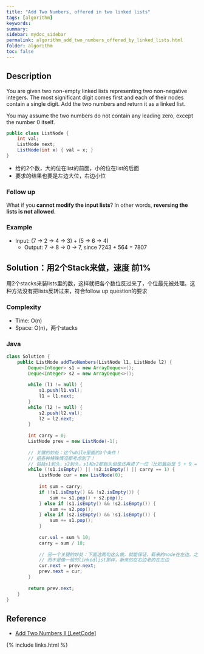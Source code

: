```yaml
---
title: "Add Two Numbers, offered in two linked lists"
tags: [algorithm]
keywords:
summary:
sidebar: mydoc_sidebar
permalink: algorithm_add_two_numbers_offered_by_linked_lists.html
folder: algorithm
toc: false
---
```


## Description
You are given two non-empty linked lists representing two non-negative integers. The most significant digit comes first and each of their nodes contain a single digit. Add the two numbers and return it as a linked list.

You may assume the two numbers do not contain any leading zero, except the number 0 itself.
```java
public class ListNode {
    int val;
    ListNode next;
    ListNode(int x) { val = x; }
}
```

* 给的2个数，大的位在list的前面，小的位在list的后面
* 要求的结果也要是左边大位，右边小位

### Follow up
What if you **cannot modify the input lists**? In other words, **reversing the lists is not allowed**.

### Example
* Input: (7 -> 2 -> 4 -> 3) + (5 -> 6 -> 4)
  * Output: 7 -> 8 -> 0 -> 7, since 7243 + 564 = 7807

## Solution：用2个Stack来做，速度 前1%
用2个stacks来装lists里的数，这样就把各个数位反过来了，个位最先被处理。这种方法没有把lists反转过来，符合follow up question的要求

### Complexity
* Time: O(n)
* Space: O(n)，两个stacks

### Java
```java
class Solution {
    public ListNode addTwoNumbers(ListNode l1, ListNode l2) {
        Deque<Integer> s1 = new ArrayDeque<>();
        Deque<Integer> s2 = new ArrayDeque<>();
        
        while (l1 != null) {
            s1.push(l1.val);
            l1 = l1.next;
        }
        while (l2 != null) {
            s2.push(l2.val);
            l2 = l2.next;
        }
        
        int carry = 0;
        ListNode prev = new ListNode(-1);
    
        // 关键的妙处：这个while里面的3个条件！
        // 把各种特殊情况都考虑到了！
        // 包括s1到头，s2到头，s1和s2都到头但是还再进了一位（比如最后是 5 + 9 = 14）
        while (!s1.isEmpty() || !s2.isEmpty() || carry == 1) {
            ListNode cur = new ListNode(0);
            
            int sum = carry;
            if (!s1.isEmpty() && !s2.isEmpty()) {
                sum += s1.pop() + s2.pop();
            } else if (s1.isEmpty() && !s2.isEmpty()) {
                sum += s2.pop();
            } else if (s2.isEmpty() && !s1.isEmpty()) {
                sum += s1.pop();
            }
        
            cur.val = sum % 10;
            carry = sum / 10;
            
            // 另一个关键的妙处：下面这两句这么做，就能保证，新来的node在左边，之前来的node在右边；
            // 而不是像一般的linkedlist那样，新来的在右边老的在左边
            cur.next = prev.next;
            prev.next = cur;
        }
        
        return prev.next;
    }
}
```

## Reference
* [Add Two Numbers II [LeetCode]](https://leetcode.com/problems/add-two-numbers-ii/description/)

{% include links.html %}
